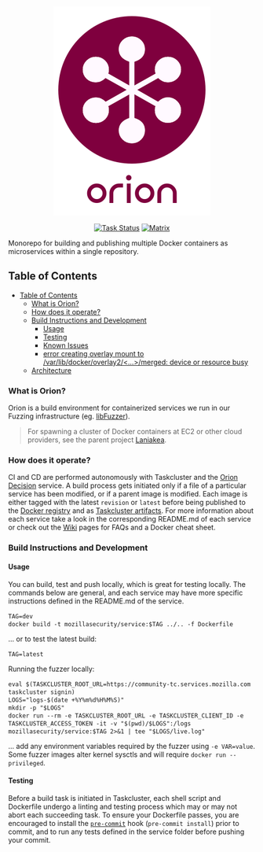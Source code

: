 <p align="center"><img src="docs/assets/orion.png" alt="Orion logo" title="Orion"></p>

<p align="center">
<a href="https://community-tc.services.mozilla.com/api/github/v1/repository/MozillaSecurity/orion/master/latest"><img src="https://community-tc.services.mozilla.com/api/github/v1/repository/MozillaSecurity/orion/master/badge.svg" alt="Task Status"></a>
<a href="https://riot.im/app/#/room/#fuzzing:mozilla.org"> <img src="https://img.shields.io/badge/dynamic/json?color=green&label=chat&query=%24.chunk[%3F(%40.canonical_alias%3D%3D%22%23fuzzing%3Amozilla.org%22)].num_joined_members&suffix=%20users&url=https%3A%2F%2Fmozilla.modular.im%2F_matrix%2Fclient%2Fr0%2FpublicRooms&style=flat&logo=matrix" alt="Matrix"></a>
</p>

Monorepo for building and publishing multiple Docker containers as microservices within a single repository.

## Table of Contents

- [Table of Contents](#table-of-contents)
  - [What is Orion?](#what-is-orion)
  - [How does it operate?](#how-does-it-operate)
  - [Build Instructions and Development](#build-instructions-and-development)
    - [Usage](#usage)
    - [Testing](#testing)
    - [Known Issues](#known-issues)
    - [error creating overlay mount to /var/lib/docker/overlay2/<...>/merged: device or resource busy](#error-creating-overlay-mount-to-varlibdockeroverlay2merged-device-or-resource-busy)
  - [Architecture](#architecture)

### What is Orion?

Orion is a build environment for containerized services we run in our Fuzzing infrastructure (eg. [libFuzzer](https://github.com/MozillaSecurity/orion/tree/master/services/libfuzzer)).

> For spawning a cluster of Docker containers at EC2 or other cloud providers, see the parent project [Laniakea](https://github.com/MozillaSecurity/laniakea/).

### How does it operate?

CI and CD are performed autonomously with Taskcluster and the [Orion Decision](https://github.com/MozillaSecurity/orion/tree/master/services/orion-decision) service. A build process gets initiated only if a file of a particular service has been modified, or if a parent image is modified. Each image is either tagged with the latest `revision` or `latest` before being published to the [Docker registry](https://hub.docker.com/u/mozillasecurity/) and as [Taskcluster artifacts](https://community-tc.services.mozilla.com/tasks/index/project.fuzzing.orion). For more information about each service take a look in the corresponding README.md of each service or check out the [Wiki](https://github.com/MozillaSecurity/orion/wiki) pages for FAQs and a Docker cheat sheet.

### Build Instructions and Development

#### Usage

You can build, test and push locally, which is great for testing locally. The commands below are general,
and each service may have more specific instructions defined in the README.md of the service.

    TAG=dev
    docker build -t mozillasecurity/service:$TAG ../.. -f Dockerfile

... or to test the latest build:

    TAG=latest

Running the fuzzer locally:

    eval $(TASKCLUSTER_ROOT_URL=https://community-tc.services.mozilla.com taskcluster signin)
    LOGS="logs-$(date +%Y%m%d%H%M%S)"
    mkdir -p "$LOGS"
    docker run --rm -e TASKCLUSTER_ROOT_URL -e TASKCLUSTER_CLIENT_ID -e TASKCLUSTER_ACCESS_TOKEN -it -v "$(pwd)/$LOGS":/logs mozillasecurity/service:$TAG 2>&1 | tee "$LOGS/live.log"

... add any environment variables required by the fuzzer using `-e VAR=value`. Some fuzzer images alter kernel sysctls and will require `docker run --privileged`.

#### Testing

Before a build task is initiated in Taskcluster, each shell script and Dockerfile undergo a linting and testing process which may or may not abort each succeeding task. To ensure your Dockerfile passes, you are encouraged to install the [`pre-commit`](https://pre-commit.com/) hook (`pre-commit install`) prior to commit, and to run any tests defined in the service folder before pushing your commit.
